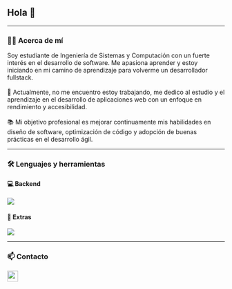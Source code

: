 ## Hola 👋
---

<h3 align="left">👨‍💻 Acerca de mí</h3>

<p align="left">
Soy estudiante de Ingeniería de Sistemas y Computación con un fuerte interés en el desarrollo de software. Me apasiona aprender y estoy iniciando en mi camino de aprendizaje para volverme un desarrollador fullstack.
<br><br>
🔭 Actualmente, no me encuentro estoy trabajando, me dedico al estudio y el aprendizaje en el desarrollo de aplicaciones web con un enfoque en rendimiento y accesibilidad.
<br><br>
📚 Mi objetivo profesional es mejorar continuamente mis habilidades en diseño de software, optimización de código y adopción de buenas prácticas en el desarrollo ágil.
</p>

---

<h3 align="left">🛠 Lenguajes y herramientas</h3>

<h4 align="left">💻 Backend</h4>
<div align="left">
  <a href="https://skillicons.dev">
    <img src="https://skillicons.dev/icons?i=java,nodejs,mysql" />
  </a>
</div>

<h4 align="left">🛟 Extras</h4>
<div align="left">
  <a href="https://skillicons.dev">
    <img src="https://skillicons.dev/icons?i=github" />
  </a>
</div>

---

<h3 align="left">📫 Contacto</h3>
<div align="left">
  <a href="mmori@unal.edu.co" target="_blank">
    <img src="https://img.shields.io/static/v1?message=Gmail:mmori@unal.edu.co&logo=gmail&label=&color=D14836&logoColor=white&labelColor=&style=for-the-badge" height="25" alt="gmail logo" />
  </a>
</div>
<!--
**mmoriunal/mmoriunal** is a ✨ _special_ ✨ repository because its `README.md` (this file) appears on your GitHub profile.

Here are some ideas to get you started:

- 🔭 I’m currently working on ...
- 🌱 I’m currently learning ...
- 👯 I’m looking to collaborate on ...
- 🤔 I’m looking for help with ...
- 💬 Ask me about ...
- 📫 How to reach me: ...
- 😄 Pronouns: ...
- ⚡ Fun fact: ...
-->
